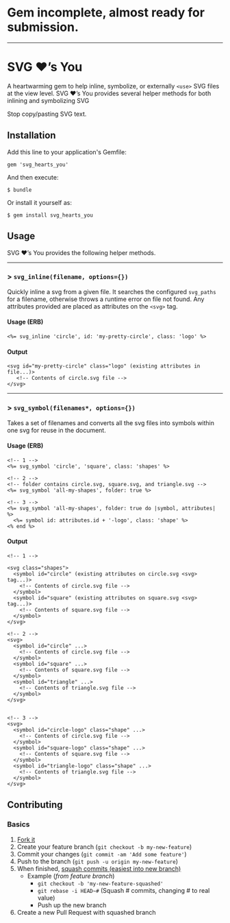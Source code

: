 # Gem incomplete, almost ready for submission.

---

# SVG ❤’s You

A heartwarming gem to help inline, symbolize, or externally `<use>` SVG files
at the view level. SVG ❤’s You provides several helper methods for both inlining
and symbolizing SVG

Stop copy/pasting SVG text.



## Installation

Add this line to your application's Gemfile:

```
gem 'svg_hearts_you'
```

And then execute:

```
$ bundle
```

Or install it yourself as:

```
$ gem install svg_hearts_you
```

## Usage

SVG ❤’s You provides the following helper methods.

---

### > `svg_inline(filename, options={})`

Quickly inline a svg from a given file. It searches the configured `svg_paths` for a filename, otherwise throws a runtime error on file not found. Any attributes provided are placed as attributes on the `<svg>` tag.

#### Usage (ERB)

```
<%= svg_inline 'circle', id: 'my-pretty-circle', class: 'logo' %>
```

#### Output

```
<svg id="my-pretty-circle" class="logo" (existing attributes in file...)>
   <!-- Contents of circle.svg file -->
</svg>
```

---

### > `svg_symbol(filenames*, options={})`

Takes a set of filenames and converts all the svg files into symbols within one
svg for reuse in the document.

#### Usage (ERB)

```
<!-- 1 -->
<%= svg_symbol 'circle', 'square', class: 'shapes' %>

<!-- 2 -->
<!-- folder contains circle.svg, square.svg, and triangle.svg -->
<%= svg_symbol 'all-my-shapes', folder: true %>

<!-- 3 -->
<%= svg_symbol 'all-my-shapes', folder: true do |symbol, attributes| %>
  <%= symbol id: attributes.id + '-logo', class: 'shape' %>
<% end %>
```

#### Output

```
<!-- 1 -->

<svg class="shapes">
  <symbol id="circle" (existing attributes on circle.svg <svg> tag...)>
    <!-- Contents of circle.svg file -->
  </symbol>
  <symbol id="square" (existing attributes on square.svg <svg> tag...)>
    <!-- Contents of square.svg file -->
  </symbol>
</svg>

<!-- 2 -->
<svg>
  <symbol id="circle" ...>
    <!-- Contents of circle.svg file -->
  </symbol>
  <symbol id="square" ...>
    <!-- Contents of square.svg file -->
  </symbol>
  <symbol id="triangle" ...>
    <!-- Contents of triangle.svg file -->
  </symbol>
</svg>


<!-- 3 -->
<svg>
  <symbol id="circle-logo" class="shape" ...>
    <!-- Contents of circle.svg file -->
  </symbol>
  <symbol id="square-logo" class="shape" ...>
    <!-- Contents of square.svg file -->
  </symbol>
  <symbol id="triangle-logo" class="shape" ...>
    <!-- Contents of triangle.svg file -->
  </symbol>
</svg>
```









## Contributing

### Basics

1. [Fork it]( https://github.com/pknb/svg_hearts_you/fork )
1. Create your feature branch (`git checkout -b my-new-feature`)
1. Commit your changes (`git commit -am 'Add some feature'`)
1. Push to the branch (`git push -u origin my-new-feature`)
1. When finished, [squash commits (easiest into new branch)](https://github.com/ginatrapani/todo.txt-android/wiki/Squash-All-Commits-Related-to-a-Single-Issue-into-a-Single-Commit)
    * Example (*from feature branch*)
        * `git checkout -b 'my-new-feature-squashed'`
        * `git rebase -i HEAD~#` (Squash # commits, changing # to real value)
        * Push up the new branch
1. Create a new Pull Request with squashed branch
